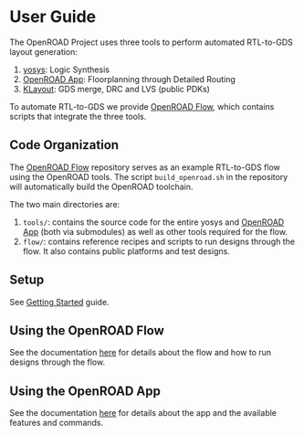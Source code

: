 # User Guide

The OpenROAD Project uses three tools to perform automated RTL-to-GDS layout generation:

1.  [yosys](https://github.com/The-OpenROAD-Project/yosys): Logic
    Synthesis
2.  [OpenROAD App](https://github.com/The-OpenROAD-Project/OpenROAD):
    Floorplanning through Detailed Routing
3.  [KLayout](https://www.klayout.de/): GDS merge, DRC and LVS (public
    PDKs)

To automate RTL-to-GDS we provide
[OpenROAD Flow](https://github.com/The-OpenROAD-Project/OpenROAD-flow-scripts),
which contains scripts that integrate the three tools.

## Code Organization

The [OpenROAD Flow](https://github.com/The-OpenROAD-Project/OpenROAD-flow-scripts)
repository serves as an example RTL-to-GDS flow using the OpenROAD
tools. The script `build_openroad.sh` in the repository will
automatically build the OpenROAD toolchain.

The two main directories are:

1. `tools/`: contains the source code for the entire yosys and
   [OpenROAD App](https://github.com/The-OpenROAD-Project/OpenROAD)
   (both via submodules) as well as other tools required for the flow.
3. `flow/`: contains reference recipes and scripts to run designs
   through the flow. It also contains public platforms and test
   designs.

## Setup

See [Getting Started](../index.md#getting-started-with-openroad-flow-scripts) guide.

## Using the OpenROAD Flow

See the documentation [here](../tutorials/FlowTutorial.md) for details about the
flow and how to run designs through the flow.

## Using the OpenROAD App

See the documentation [here](https://github.com/The-OpenROAD-Project/OpenROAD/blob/master/README.md) for details about the app and
the available features and commands.
